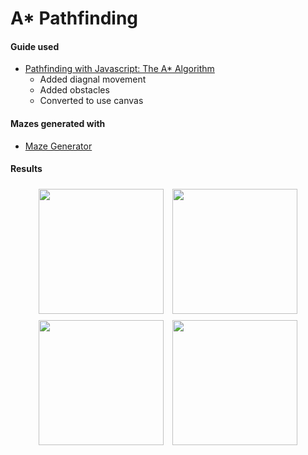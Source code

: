 # A* Pathfinding

#### Guide used
- [Pathfinding with Javascript: The A* Algorithm](https://dev.to/codesphere/pathfinding-with-javascript-the-a-algorithm-3jlb)
  - Added diagnal movement
  - Added obstacles
  - Converted to use canvas

#### Mazes generated with
- [Maze Generator](https://keesiemeijer.github.io/maze-generator/#generate)
    
#### Results
<figure>
  <div>
    <img src="https://github.com/ajbrickhouse/AStar_JS/assets/106787118/0f66e9bb-ef4c-4087-bb3b-9310fd4e27ab" style="width: 200px; height: 200px; padding: 5px;">
    <img src="https://github.com/ajbrickhouse/AStar_JS/assets/106787118/9216a441-474c-4c4e-8f68-d82d7d7a2f2d" style="width: 200px; height: 200px; padding: 5px;">
    <img src="https://github.com/ajbrickhouse/AStar_JS/assets/106787118/ad8531eb-2147-4c3d-9e8b-01a8c02309b2" style="width: 200px; height: 200px; padding: 5px;">
    <img src="https://github.com/ajbrickhouse/AStar_JS/assets/106787118/f5cdf58e-6bee-4a16-9e04-acc5996357e4" style="width: 200px; height: 200px; padding: 5px;">
  </div>
</figure>
